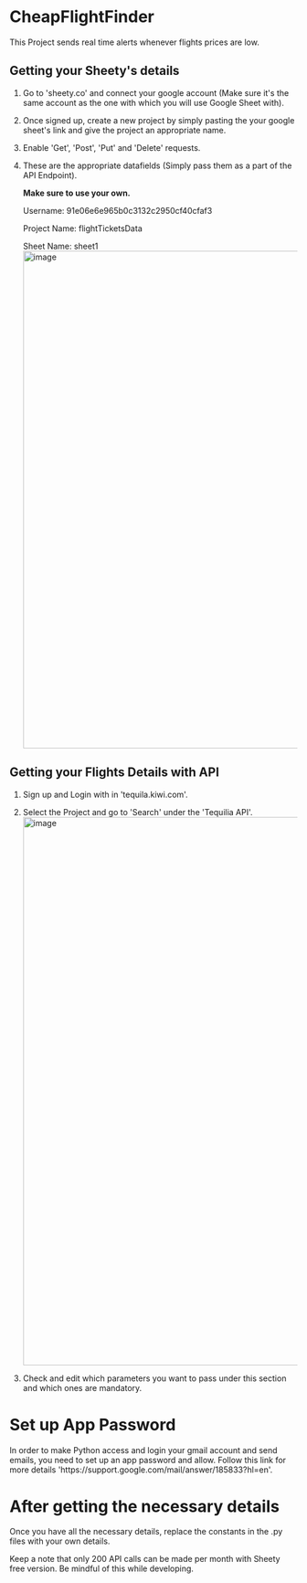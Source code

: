 # CheapFlightFinder
This Project sends real time alerts whenever flights prices are low.

<h2>Getting your Sheety's details</h2>

1. Go to 'sheety.co' and connect your google account (Make sure it's the same account as the one with which you will use Google Sheet with).

2. Once signed up, create a new project by simply pasting the your google sheet's link and give the project an appropriate name.

3. Enable 'Get', 'Post', 'Put' and 'Delete' requests.

4. These are the appropriate datafields (Simply pass them as a part of the API Endpoint).
   
   <b>Make sure to use your own.</b>
   
   Username: 91e06e6e965b0c3132c2950cf40cfaf3
   
   Project Name: flightTicketsData
   
   Sheet Name: sheet1
   <img width="871" alt="image" src="https://github.com/Clandoor/CheapFlightFinder/assets/42005547/ce47912f-59b2-4a0b-b6ea-cf7f360735d8">

<h2>Getting your Flights Details with API</h2>

1. Sign up and Login with in 'tequila.kiwi.com'.

2. Select the Project and go to 'Search' under the 'Tequilia API'.
   <img width="960" alt="image" src="https://github.com/Clandoor/CheapFlightFinder/assets/42005547/e397fc52-215f-4931-87e8-2fa42e994722">

3. Check and edit which parameters you want to pass under this section and which ones are mandatory.

<h1>Set up App Password</h1>
In order to make Python access and login your gmail account and send emails, you need to set up an app password and allow.
Follow this link for more details 'https://support.google.com/mail/answer/185833?hl=en'.

<h1>After getting the necessary details</h1>
Once you have all the necessary details, replace the constants in the .py files with your own details.

Keep a note that only 200 API calls can be made per month with Sheety free version. Be mindful of this while developing.
